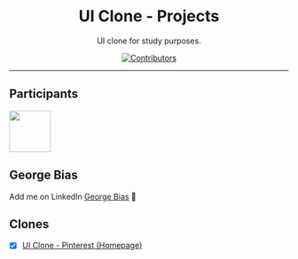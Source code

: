 <h1 align="center">
UI Clone - Projects
</h1>

<p align="center">UI clone for study purposes.</p>

<p align="center">
  <a href="https://github.com/rocketseat-content/youtube-clone-pinterest/graphs/contributors">
    <img src="https://img.shields.io/github/contributors/rocketseat-content/youtube-clone-pinterest?color=%236633cc&logoColor=%236633cc&style=flat" alt="Contributors">
  </a>
</p>

<hr>

## Participants

[<img src="https://avatars3.githubusercontent.com/u/79818489?v=4" width="75px;"/>](https://github.com/gbias)

## George Bias <br/>
Add me on LinkedIn [George Bias](https://github.com/gbias) 🚀


## Clones

- [x] [UI Clone - Pinterest (Homepage)](https://github.com/gbias/clone-pinterest)